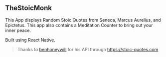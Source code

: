 ## TheStoicMonk

This App displays Random Stoic Quotes from Seneca, Marcus Aurelius, and Epictetus. This app also contains a Meditation Counter to bring out your inner peace.

Built using React Native.

> Thanks to [benhoneywill](https://github.com/benhoneywill) for his API through https://stoic-quotes.com
